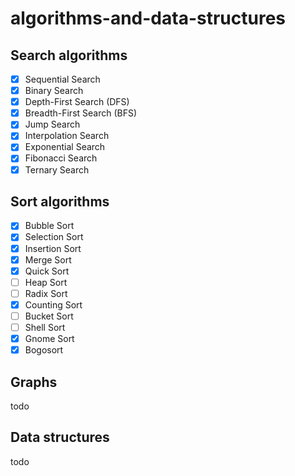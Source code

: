 # algorithms-and-data-structures

## Search algorithms
- [x] Sequential Search
- [x] Binary Search
- [x] Depth-First Search (DFS)
- [x] Breadth-First Search (BFS)
- [x] Jump Search
- [x] Interpolation Search
- [x] Exponential Search
- [x] Fibonacci Search
- [x] Ternary Search

## Sort algorithms
- [x] Bubble Sort
- [x] Selection Sort
- [x] Insertion Sort
- [x] Merge Sort
- [x] Quick Sort
- [ ] Heap Sort
- [ ] Radix Sort
- [x] Counting Sort
- [ ] Bucket Sort
- [ ] Shell Sort
- [x] Gnome Sort
- [x] Bogosort

## Graphs
todo

## Data structures
todo